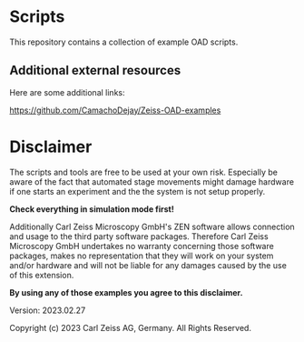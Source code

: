 # Scripts

This repository contains a collection of example OAD scripts. 

## Additional external resources

Here are some additional links:

https://github.com/CamachoDejay/Zeiss-OAD-examples

# Disclaimer

The scripts and tools are free to be used at your own risk. Especially be aware of the fact that automated stage movements might damage hardware if one starts an experiment and the the system is not setup properly.

**Check everything in simulation mode first!**

Additionally Carl Zeiss Microscopy GmbH's ZEN software allows connection and usage to the third party software packages.
Therefore Carl Zeiss Microscopy GmbH undertakes no warranty concerning those software packages, makes no representation that they will work on your system and/or hardware and will not be liable for any damages caused by the use of this extension.

**By using any of those examples you agree to this disclaimer.**

Version: 2023.02.27

Copyright (c) 2023 Carl Zeiss AG, Germany. All Rights Reserved.